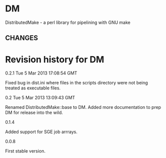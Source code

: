 DM
==

DistributedMake - a perl library for pipelining with GNU make


CHANGES
-------

# Revision history for DM

0.2.1   Tue  5 Mar 2013 17:08:54 GMT

Fixed bug in dist.ini where files in the scripts directory were not
being treated as executable files. 

0.2     Tue  5 Mar 2013 13:09:43 GMT

Renamed DistributedMake::base to DM.
Added more documentation to prep DM for release into the wild.

0.1.4

Added support for SGE job arrrays.

0.0.8

First stable version.

